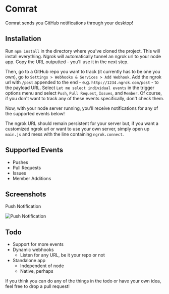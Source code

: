 # Comrat

Comrat sends you GitHub notifications through your desktop!

## Installation

Run `npm install` in the directory where you've cloned the project. This will install everything. Ngrok will automatically tunnel an ngrok url to your node app. Copy the URL outputted - you'll use it in the next step.

Then, go to a GitHub repo you want to track (it currently has to be one you own), go to `Settings > Webhooks & Services > Add Webhook`. Add the ngrok url with `/post` appended to the end - e.g. `http://1234.ngrok.com/post` - to the payload URL. Select `Let me select individual events` in the trigger options menu and select `Push`, `Pull Request`, `Issues`, and `Member`. Of course, if you don't want to track any of these events specifically, don't check them.

Now, with your node server running, you'll receive notifications for any of the supported events below!

The ngrok URL should remain persistent for your server but, if you want a customized ngrok url or want to use your own server, simply open up `main.js` and mess with the line containing `ngrok.connect`.

## Supported Events

* Pushes
* Pull Requests
* Issues
* Member Additions

## Screenshots

Push Notification

![Push Notification](http://i.imgur.com/PDaQiKw.png)

## Todo

* Support for more events
* Dynamic webhooks
	* Listen for any URL, be it your repo or not
* Standalone app
	* Independent of node
	* Native, perhaps

If you think you can do any of the things in the todo or have your own idea, feel free to drop a pull request!
